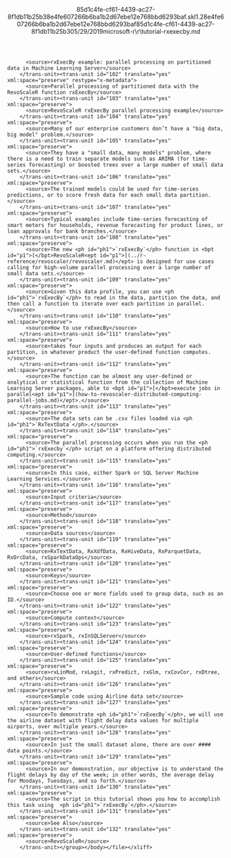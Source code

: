 <?xml version="1.0"?><xliff version="1.2" xmlns="urn:oasis:names:tc:xliff:document:1.2" xmlns:xsi="http://www.w3.org/2001/XMLSchema-instance" xsi:schemaLocation="urn:oasis:names:tc:xliff:document:1.2 xliff-core-1.2-transitional.xsd"><file datatype="xml" original="tutorial-rxexecby.md" source-language="en-US" target-language="en-US"><header><tool tool-id="mdxliff" tool-name="mdxliff" tool-version="1.0-8ab897d" tool-company="Microsoft" /><xliffext:skl_file_name xmlns:xliffext="urn:microsoft:content:schema:xliffextensions">85d1c4fe-cf61-4439-ac27-8f1db11b25b38e4fe607266b6ba1b2d67ebe12e768bbd6293baf.skl</xliffext:skl_file_name><xliffext:version xmlns:xliffext="urn:microsoft:content:schema:xliffextensions">1.2</xliffext:version><xliffext:ms.openlocfilehash xmlns:xliffext="urn:microsoft:content:schema:xliffextensions">8e4fe607266b6ba1b2d67ebe12e768bbd6293baf</xliffext:ms.openlocfilehash><xliffext:ms.sourcegitcommit xmlns:xliffext="urn:microsoft:content:schema:xliffextensions">85d1c4fe-cf61-4439-ac27-8f1db11b25b3</xliffext:ms.sourcegitcommit><xliffext:ms.lasthandoff xmlns:xliffext="urn:microsoft:content:schema:xliffextensions">05/29/2019</xliffext:ms.lasthandoff><xliffext:ms.openlocfilepath xmlns:xliffext="urn:microsoft:content:schema:xliffextensions">microsoft-r\r\tutorial-rxexecby.md</xliffext:ms.openlocfilepath></header><body><group id="content" extype="content"><trans-unit id="101" translate="yes" xml:space="preserve" restype="x-metadata">
          <source>rxExecBy example: parallel processing on partitioned data in Machine Learning Server</source>
        </trans-unit><trans-unit id="102" translate="yes" xml:space="preserve" restype="x-metadata">
          <source>Parallel processing of partitioned data with the RevoScaleR function rxExecBy</source>
        </trans-unit><trans-unit id="103" translate="yes" xml:space="preserve">
          <source>RevoScaleR rxExecBy parallel processing example</source>
        </trans-unit><trans-unit id="104" translate="yes" xml:space="preserve">
          <source>Many of our enterprise customers don’t have a "big data, big model" problem.</source>
        </trans-unit><trans-unit id="105" translate="yes" xml:space="preserve">
          <source>They have a "small data, many models" problem, where there is a need to train separate models such as ARIMA (for time-series forecasting) or boosted trees over a large number of small data sets.</source>
        </trans-unit><trans-unit id="106" translate="yes" xml:space="preserve">
          <source>The trained models could be used for time-series predictions, or to score fresh data for each small data partition.</source>
        </trans-unit><trans-unit id="107" translate="yes" xml:space="preserve">
          <source>Typical examples include time-series forecasting of smart meters for households, revenue forecasting for product lines, or loan approvals for bank branches.</source>
        </trans-unit><trans-unit id="108" translate="yes" xml:space="preserve">
          <source>The new <ph id="ph1">`rxExecBy`</ph> function in <bpt id="p1">[</bpt>RevoScaleR<ept id="p1">](../r-reference/revoscaler/revoscaler.md)</ept> is designed for use cases calling for high-volume parallel processing over a large number of small data sets.</source>
        </trans-unit><trans-unit id="109" translate="yes" xml:space="preserve">
          <source>Given this data profile, you can use <ph id="ph1">`rxExecBy`</ph> to read in the data, partition the data, and then call a function to iterate over each partition in parallel.</source>
        </trans-unit><trans-unit id="110" translate="yes" xml:space="preserve">
          <source>How to use rxExecBy</source>
        </trans-unit><trans-unit id="111" translate="yes" xml:space="preserve">
          <source>takes four inputs and produces an output for each partition, in whatever product the user-defined function computes.</source>
        </trans-unit><trans-unit id="112" translate="yes" xml:space="preserve">
          <source>The function can be almost any user-defined or analytical or statistical function from the collection of Machine Learning Server packages, able to <bpt id="p1">[</bpt>execute jobs in parallel<ept id="p1">](how-to-revoscaler-distributed-computing-parallel-jobs.md)</ept>.</source>
        </trans-unit><trans-unit id="113" translate="yes" xml:space="preserve">
          <source>The data sets can be .csv files loaded via <ph id="ph1">`RxTextData`</ph>.</source>
        </trans-unit><trans-unit id="114" translate="yes" xml:space="preserve">
          <source>The parallel processing occurs when you run the <ph id="ph1">`rxExecby`</ph> script on a platform offering distributed computing.</source>
        </trans-unit><trans-unit id="115" translate="yes" xml:space="preserve">
          <source>In this case, either Spark or SQL Server Machine Learning Services.</source>
        </trans-unit><trans-unit id="116" translate="yes" xml:space="preserve">
          <source>Input criteria</source>
        </trans-unit><trans-unit id="117" translate="yes" xml:space="preserve">
          <source>Method</source>
        </trans-unit><trans-unit id="118" translate="yes" xml:space="preserve">
          <source>Data sources</source>
        </trans-unit><trans-unit id="119" translate="yes" xml:space="preserve">
          <source>RxTextData, RxXdfData, RxHiveData, RxParquetData, RxOrcData, rxSparkDataOps</source>
        </trans-unit><trans-unit id="120" translate="yes" xml:space="preserve">
          <source>Keys</source>
        </trans-unit><trans-unit id="121" translate="yes" xml:space="preserve">
          <source>Choose one or more fields used to group data, such as an ID.</source>
        </trans-unit><trans-unit id="122" translate="yes" xml:space="preserve">
          <source>Compute context</source>
        </trans-unit><trans-unit id="123" translate="yes" xml:space="preserve">
          <source>rxSpark, rxInSQLServer</source>
        </trans-unit><trans-unit id="124" translate="yes" xml:space="preserve">
          <source>User-defined functions</source>
        </trans-unit><trans-unit id="125" translate="yes" xml:space="preserve">
          <source>rxLinMod, rxLogit, rxPredict, rxGlm, rxCovCor, rxDtree, and others</source>
        </trans-unit><trans-unit id="126" translate="yes" xml:space="preserve">
          <source>Sample code using Airline data set</source>
        </trans-unit><trans-unit id="127" translate="yes" xml:space="preserve">
          <source>To demonstrate <ph id="ph1">`rxExecBy`</ph>, we will use the airline dataset with flight delay data values for multiple airports, over multiple years.</source>
        </trans-unit><trans-unit id="128" translate="yes" xml:space="preserve">
          <source>In just the small dataset alone, there are over #### data points.</source>
        </trans-unit><trans-unit id="129" translate="yes" xml:space="preserve">
          <source>In our demonstration, our objective is to understand the flight delays by day of the week; in other words, the average delay for Mondays, Tuesdays, and so forth.</source>
        </trans-unit><trans-unit id="130" translate="yes" xml:space="preserve">
          <source>The script in this tutorial shows you how to accomplish this task using  <ph id="ph1">`rxExecBy`</ph>.</source>
        </trans-unit><trans-unit id="131" translate="yes" xml:space="preserve">
          <source>See Also</source>
        </trans-unit><trans-unit id="132" translate="yes" xml:space="preserve">
          <source>RevoScaleR</source>
        </trans-unit></group></body></file></xliff>